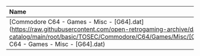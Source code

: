 |Name|Size|
|:---|---:|
|[Commodore C64 - Games - Misc - [G64].dat](https://raw.githubusercontent.com/open-retrogaming-archive/dat-catalog/main/root/basic/TOSEC/Commodore/C64/Games/Misc/[G64]/Commodore C64 - Games - Misc - [G64].dat)|28500|
